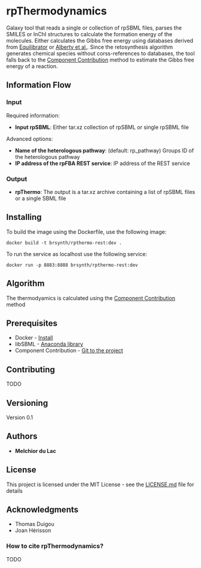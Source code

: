 # rpThermodynamics

Galaxy tool that reads a single or collection of rpSBML files, parses the SMILES or InChI structures to calculate the formation energy of the molecules. Either calculates the Gibbs free energy using databases derived from [Equilibrator](https://gitlab.com/equilibrator/component-contribution) or [Alberty et al.](https://www.biorxiv.org/content/biorxiv/early/2018/12/12/492819.full.pdf). Since the retosynthesis algorithm generates chemical species without corss-references to databases, the tool falls back to the [Component Contribution](https://github.com/eladnoor/component-contribution) method to estimate the Gibbs free energy of a reaction.

## Information Flow

### Input

Required information:
* **Input rpSBML**: Either tar.xz collection of rpSBML or single rpSBML file

Advanced options:
* **Name of the heterologous pathway**: (default: rp_pathway) Groups ID of the heterologous pathway
* **IP address of the rpFBA REST service**: IP address of the REST service

### Output

* **rpThermo**: The output is a tar.xz archive containing a list of rpSBML files or a single SBML file

## Installing

To build the image using the Dockerfile, use the following image:

```
docker build -t brsynth/rpthermo-rest:dev .
```

To run the service as localhost use the following service:

```
docker run -p 8883:8888 brsynth/rpthermo-rest:dev
```

## Algorithm

The thermodyamics is calculated using the [Component Contribution](https://gitlab.com/equilibrator/component-contribution) method

## Prerequisites

* Docker - [Install](https://docs.docker.com/v17.09/engine/installation/)
* libSBML - [Anaconda library](https://anaconda.org/SBMLTeam/python-libsbml)
* Component Contribution - [Git to the project](https://gitlab.com/elad.noor/component-contribution)

## Contributing

TODO

## Versioning

Version 0.1

## Authors

* **Melchior du Lac** 

## License

This project is licensed under the MIT License - see the [LICENSE.md](LICENSE.md) file for details

## Acknowledgments

* Thomas Duigou
* Joan Hérisson

### How to cite rpThermodynamics?

TODO
